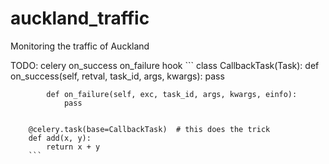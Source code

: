 # auckland_traffic
Monitoring the traffic of Auckland

TODO:
    celery on_success on_failure hook
        ```
        class CallbackTask(Task):
            def on_success(self, retval, task_id, args, kwargs):
                pass

            def on_failure(self, exc, task_id, args, kwargs, einfo):
                pass


        @celery.task(base=CallbackTask)  # this does the trick
        def add(x, y):
            return x + y
        ```
